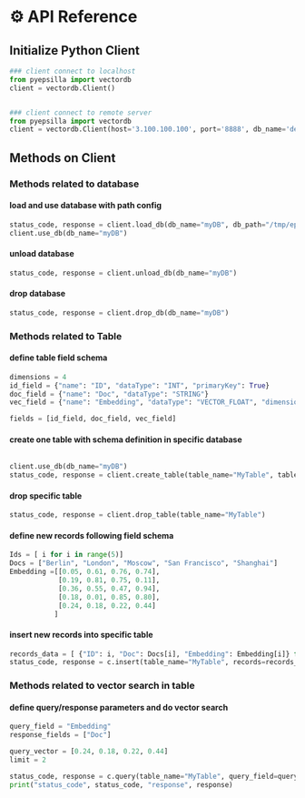 # ⚙ API Reference

## Initialize Python Client

```python
### client connect to localhost
from pyepsilla import vectordb
client = vectordb.Client()


### client connect to remote server
from pyepsilla import vectordb
client = vectordb.Client(host='3.100.100.100', port='8888', db_name='default')
```


## Methods on Client

### Methods related to database

#### load and use database with path config
```python
status_code, response = client.load_db(db_name="myDB", db_path="/tmp/epsilla")
client.use_db(db_name="myDB")
```

#### unload database
```python
status_code, response = client.unload_db(db_name="myDB")
```
#### drop database
```python
status_code, response = client.drop_db(db_name="myDB")
```


### Methods related to Table

#### define table field schema
```python
dimensions = 4
id_field = {"name": "ID", "dataType": "INT", "primaryKey": True}
doc_field = {"name": "Doc", "dataType": "STRING"}
vec_field = {"name": "Embedding", "dataType": "VECTOR_FLOAT", "dimensions": dimensions}

fields = [id_field, doc_field, vec_field]
```

#### create one table with schema definition in specific database
```python

client.use_db(db_name="myDB")
status_code, response = client.create_table(table_name="MyTable", table_fields=fields)
```

#### drop specific table
```python
status_code, response = client.drop_table(table_name="MyTable")
```

#### define new records following field schema
```python
Ids = [ i for i in range(5)]
Docs = ["Berlin", "London", "Moscow", "San Francisco", "Shanghai"]
Embedding =[[0.05, 0.61, 0.76, 0.74],
            [0.19, 0.81, 0.75, 0.11],
            [0.36, 0.55, 0.47, 0.94],
            [0.18, 0.01, 0.85, 0.80],
            [0.24, 0.18, 0.22, 0.44]
           ]
```

#### insert new records into specific table
```python
records_data = [ {"ID": i, "Doc": Docs[i], "Embedding": Embedding[i]} for i in range(len(Ids))]
status_code, response = c.insert(table_name="MyTable", records=records_data)
```

### Methods related to vector search in table

#### define query/response parameters and do vector search
```python
query_field = "Embedding"
response_fields = ["Doc"]

query_vector = [0.24, 0.18, 0.22, 0.44]
limit = 2

status_code, response = c.query(table_name="MyTable", query_field=query_field, query_vector=query_vector, response_fields=response_fields, limit=limit, with_distance=True)
print("status_code", status_code, "response", response)
```








